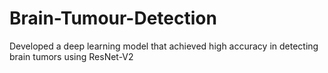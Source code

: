 # Brain-Tumour-Detection
Developed a deep learning model that achieved high accuracy in detecting brain tumors using ResNet-V2
